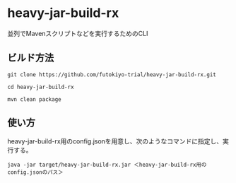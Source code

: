 # heavy-jar-build-rx
並列でMavenスクリプトなどを実行するためのCLI

## ビルド方法

```
git clone https://github.com/futokiyo-trial/heavy-jar-build-rx.git

cd heavy-jar-build-rx

mvn clean package
```

## 使い方
heavy-jar-build-rx用のconfig.jsonを用意し、次のようなコマンドに指定し、実行する。
```
java -jar target/heavy-jar-build-rx.jar ＜heavy-jar-build-rx用のconfig.jsonのパス＞
```

